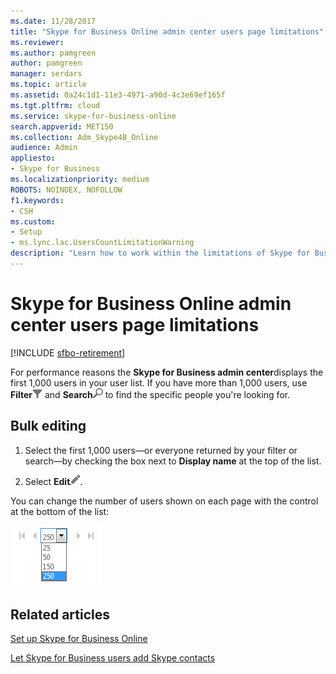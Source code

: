 ```yaml
---
ms.date: 11/28/2017
title: "Skype for Business Online admin center users page limitations"
ms.reviewer: 
ms.author: pamgreen
author: pamgreen
manager: serdars
ms.topic: article
ms.assetid: 0a24c1d1-11e3-4971-a90d-4c3e69ef165f
ms.tgt.pltfrm: cloud
ms.service: skype-for-business-online
search.appverid: MET150
ms.collection: Adm_Skype4B_Online
audience: Admin
appliesto:
- Skype for Business
ms.localizationpriority: medium
ROBOTS: NOINDEX, NOFOLLOW
f1.keywords:
- CSH
ms.custom:
- Setup
- ms.lync.lac.UsersCountLimitationWarning
description: "Learn how to work within the limitations of Skype for Business Online admin's display of users. "
---
```


# Skype for Business Online admin center users page limitations

[!INCLUDE [sfbo-retirement](../../Hub/includes/sfbo-retirement.md)]

For performance reasons the **Skype for Business admin center**displays the first 1,000 users in your user list. If you have more than 1,000 users, use **Filter**![Filter.](../images/d360528a-a05a-4f0d-a7fd-25a6c696206a.png) and **Search**![Search](../images/5cc29d50-4eec-48a4-bdad-bbeae230f9ae.png) to find the specific people you're looking for.
  
## Bulk editing
<a name="__top"> </a>

1. Select the first 1,000 users—or everyone returned by your filter or search—by checking the box next to **Display name** at the top of the list.
    
2. Select **Edit**![Edit.](../images/2f8948c1-e4f3-4022-b9cd-37fed066056e.png).
    
You can change the number of users shown on each page with the control at the bottom of the list:
  
![Users page navigation for changing the amount of users on the page.](../images/7d8ba24e-e3e8-4ff8-92f7-98ac143aab6d.png)
  
## Related articles

[Set up Skype for Business Online](set-up-skype-for-business-online.md)

[Let Skype for Business users add Skype contacts](let-skype-for-business-users-add-skype-contacts.md)

  
 

